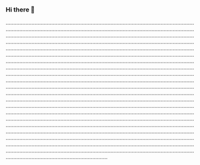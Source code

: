 ### Hi there 👋

...............................................................................................................................................................................................................................................................................................................................................................................................................................................................................................................................................................................................................................................................................................................................................................................................................................................................................................................................................................................................................................................................................................................................................................................................................................................................................................................................................................................................................................................................................................................................................................................................................................................................................................................................................................................................................................................................................................................................................................................................................................................................................................................................................................................................................................................................................................................................................................................................................................................................................................................................................................................................................................................................................................................................................................................